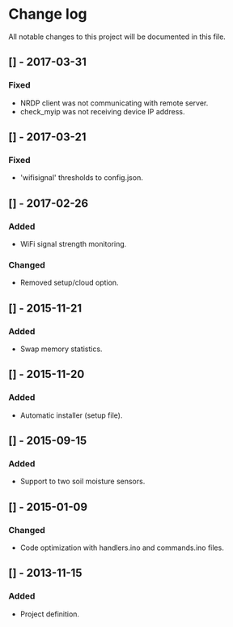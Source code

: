 # Change log
All notable changes to this project will be documented in this file.

## [] - 2017-03-31
### Fixed
- NRDP client was not communicating with remote server.
- check_myip was not receiving device IP address.

## [] - 2017-03-21
### Fixed
- 'wifisignal' thresholds to config.json.

## [] - 2017-02-26
### Added
- WiFi signal strength monitoring.

### Changed
- Removed setup/cloud option.

## [] - 2015-11-21
### Added
- Swap memory statistics.

## [] - 2015-11-20
### Added
- Automatic installer (setup file).

## [] - 2015-09-15
### Added
- Support to two soil moisture sensors.

## [] - 2015-01-09
### Changed
- Code optimization with handlers.ino and commands.ino files.

## [] - 2013-11-15
### Added
- Project definition.
